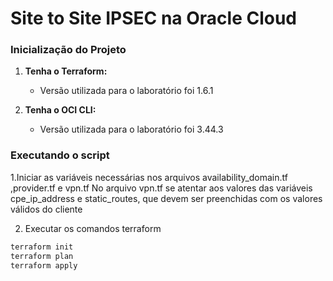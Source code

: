 ﻿# Site to Site IPSEC na Oracle Cloud


### Inicialização do Projeto




1. **Tenha o Terraform:**
   -  Versão utilizada para o laboratório foi 1.6.1




2. **Tenha  o OCI CLI:**
   -  Versão utilizada para o laboratório foi 3.44.3








   
### Executando o script


1.Iniciar as variáveis necessárias nos arquivos availability_domain.tf ,provider.tf e vpn.tf
No arquivo vpn.tf se atentar aos valores das variáveis cpe_ip_address e static_routes, que devem ser preenchidas com os valores válidos do cliente 


2. Executar os comandos terraform


 ```sh
terraform init
terraform plan
terraform apply
```